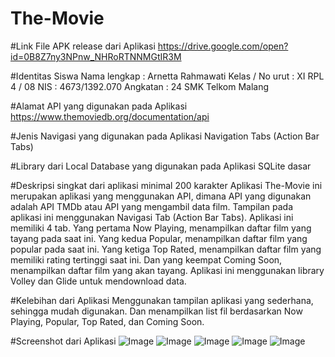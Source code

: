# The-Movie

#Link File APK release dari Aplikasi
https://drive.google.com/open?id=0B8Z7ny3NPnw_NHRoRTNNMGtIR3M

#Identitas Siswa
Nama lengkap    : Arnetta Rahmawati
Kelas / No urut : XI RPL 4 / 08
NIS             : 4673/1392.070
Angkatan        : 24
SMK Telkom Malang

#Alamat API yang digunakan pada Aplikasi
https://www.themoviedb.org/documentation/api

#Jenis Navigasi yang digunakan pada Aplikasi
Navigation Tabs (Action Bar Tabs)

#Library dari Local Database yang digunakan pada Aplikasi
SQLite dasar

#Deskripsi singkat dari aplikasi minimal 200 karakter
Aplikasi The-Movie ini merupakan aplikasi yang menggunakan API, dimana API yang digunakan adalah API TMDb atau API yang mengambil data film. 
Tampilan pada aplikasi ini menggunakan Navigasi Tab (Action Bar Tabs). Aplikasi ini memiliki 4 tab. 
Yang pertama Now Playing, menampilkan daftar film yang tayang pada saat ini. 
Yang kedua Popular, menampilkan daftar film yang popular pada saat ini. 
Yang ketiga Top Rated, menampilkan daftar film yang memiliki rating tertinggi saat ini. 
Dan yang keempat Coming Soon, menampilkan daftar film yang akan tayang. 
Aplikasi ini menggunakan library Volley dan Glide untuk mendownload data.

#Kelebihan dari Aplikasi
Menggunakan tampilan aplikasi yang sederhana, sehingga mudah digunakan. Dan menampilkan list fil berdasarkan Now Playing, Popular, Top Rated, dan Coming Soon.

#Screenshot dari Aplikasi
![Image](https://github.com/arnettarahma/The-Movie/blob/master/1.PNG)
![Image](https://github.com/arnettarahma/The-Movie/blob/master/2.PNG)
![Image](https://github.com/arnettarahma/The-Movie/blob/master/3.PNG)
![Image](https://github.com/arnettarahma/The-Movie/blob/master/4.PNG)
![Image](https://github.com/arnettarahma/The-Movie/blob/master/5.PNG)
